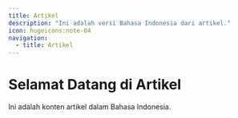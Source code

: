 ```yaml
---
title: Artikel
description: "Ini adalah versi Bahasa Indonesia dari artikel."
icon: hugeicons:note-04
navigation:
  - title: Artikel
---
```


# Selamat Datang di Artikel

Ini adalah konten artikel dalam Bahasa Indonesia.




